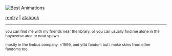 ![Best Animations](https://github.com/user-attachments/assets/279f1cb8-6ec0-4db1-9d46-b133d60ff3e7)

[rentry](https://rentry.co/The_Unloving) | [atabook](https://thetearfulthing.atabook.org/)
<hr>
<sup> you can find me with my friends near the library, or you can usually find me alone in the hoyoverse area or near spawn </sup>

<sub> mostly in the limbus company, r:1999, and yttd fandom but i make skins from other fandoms too </sub> 

